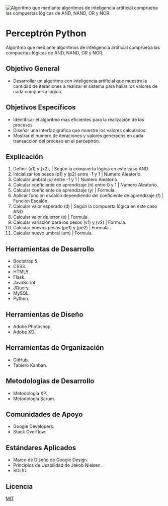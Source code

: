 
![Algoritmo que mediante algoritmos de inteligencia artificial comprueba las compuertas lógicas de AND, NAND, OR y NOR.](https://i.pinimg.com/originals/80/23/2d/80232d7d5c2ebc0f5748d4bddc97ecd1.png)

# Perceptrón Python
Algoritmo que mediante algoritmos de inteligencia artificial comprueba las compuertas lógicas de AND, NAND, OR y NOR.

## Objetivo General
 - Desarrollar un algoritmo con inteligencia artificial que muestre la cantidad de iteraciones a realizar el sistema para hallar los valores de cada compuerta lógica.
 
## Objetivos Específicos

 - Identificar el algoritmo mas eficientes para la realización de los procesos
 - Diseñar una interfaz grafica que muestre los valores calculados
 - Mostrar el numero de iteraciones y valores generados en cada transacción del proceso en el perceptrón.

## Explicación                                           

 1)  Definir (x1) y (x2), | Según la compuerta lógica en este caso AND.
 2)  Inicializar los pesos (p1) y (p2) entre -1 y 1 | Numero Aleatorio.
 3)  Calcular umbral (u) entre -1 y 1 | Numero Aleatorio.
 4)  Calcular coeficiente de aprendizaje (n) entre 0 y 1 | Numero Aleatorio.
 5)  Calcular coeficiente de aprendizaje (y) | Formula.
 6)  Aplicar función escalón dependiendo del coeficiente de aprendizaje (f) | Función Escalón.
 7)  Calcular valor esperado (d) | Según la compuerta lógica en este caso AND.
 8)  Calcular valor de error (e) | Formula.
 9)  Calcular variación para los pesos (v1) y (v2) | Formula.
 10) Calcular nuevos pesos (pe1) y (pe2) | Formula .
 11)  Calcular nuevo umbral (um) | Formula.


## Herramientas de Desarrollo

 - Bootstrap 5.
 - CSS3.
 - HTML5.
 -  Flask.
 - JavaScript.
 - JQuery.
 - MySQL.
 - Python.


## Herramientas de Diseño

 - Adobe Photoshop.
 - Adobe XD.
  
## Herramientas de Organización

 - GitHub.
 - Tablero Kanban.
 
  ## Metodologías de Desarrollo
 
 - Metodología XP.
 - Metodología Scrum.
 
 ##  Comunidades de Apoyo
 
 - Google Developers.
 - Stack Overflow.
 
 ## Estándares Aplicados

 - Marco de Diseño de Google Design.
 - Principios de Usabilidad de Jakob Nielsen.
 - SOLID.
 
 ## Licencia
[MIT](https://choosealicense.com/licenses/mit/)
